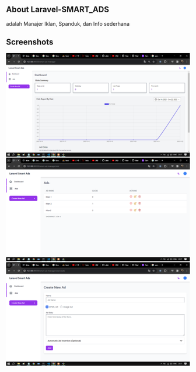 ## About Laravel-SMART_ADS  
adalah Manajer Iklan, Spanduk, dan Info sederhana 

## Screenshots

![alt text](https://github.com/ZakiAnshari/Laravel-SMART_ADS/blob/main/public/iklan1.png?raw=true)
![alt text](https://github.com/ZakiAnshari/Laravel-SMART_ADS/blob/main/public/iklan2.png?raw=true)
![alt text](https://github.com/ZakiAnshari/Laravel-SMART_ADS/blob/main/public/iklan3.png?raw=true)
